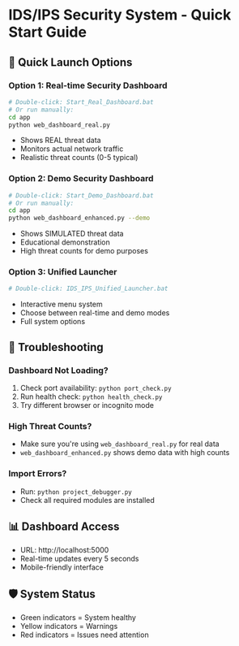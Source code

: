 # IDS/IPS Security System - Quick Start Guide

## 🚀 Quick Launch Options

### Option 1: Real-time Security Dashboard
```bash
# Double-click: Start_Real_Dashboard.bat
# Or run manually:
cd app
python web_dashboard_real.py
```
- Shows REAL threat data
- Monitors actual network traffic
- Realistic threat counts (0-5 typical)

### Option 2: Demo Security Dashboard  
```bash
# Double-click: Start_Demo_Dashboard.bat
# Or run manually:
cd app
python web_dashboard_enhanced.py --demo
```
- Shows SIMULATED threat data
- Educational demonstration
- High threat counts for demo purposes

### Option 3: Unified Launcher
```bash
# Double-click: IDS_IPS_Unified_Launcher.bat
```
- Interactive menu system
- Choose between real-time and demo modes
- Full system options

## 🔧 Troubleshooting

### Dashboard Not Loading?
1. Check port availability: `python port_check.py`
2. Run health check: `python health_check.py`
3. Try different browser or incognito mode

### High Threat Counts?
- Make sure you're using `web_dashboard_real.py` for real data
- `web_dashboard_enhanced.py` shows demo data with high counts

### Import Errors?
- Run: `python project_debugger.py`
- Check all required modules are installed

## 📊 Dashboard Access
- URL: http://localhost:5000
- Real-time updates every 5 seconds
- Mobile-friendly interface

## 🛡️ System Status
- Green indicators = System healthy
- Yellow indicators = Warnings
- Red indicators = Issues need attention
